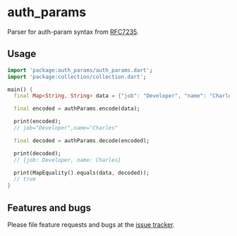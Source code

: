 # auth_params

Parser for auth-param syntax from [RFC7235](https://tools.ietf.org/html/rfc7235).

## Usage

```dart
import 'package:auth_params/auth_params.dart';
import 'package:collection/collection.dart';

main() {
  final Map<String, String> data = {"job": "Developer", "name": "Charles"};

  final encoded = authParams.encode(data);

  print(encoded);
  // job="Developer",name="Charles"

  final decoded = authParams.decode(encoded);

  print(decoded);
  // {job: Developer, name: Charles}

  print(MapEquality().equals(data, decoded));
  // true
}
```

## Features and bugs

Please file feature requests and bugs at the [issue tracker][tracker].

[tracker]: https://github.com/Cretezy/auth_params.dart/issues
